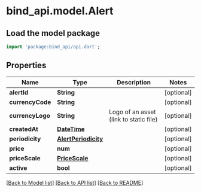 # bind_api.model.Alert

## Load the model package
```dart
import 'package:bind_api/api.dart';
```

## Properties
Name | Type | Description | Notes
------------ | ------------- | ------------- | -------------
**alertId** | **String** |  | [optional] 
**currencyCode** | **String** |  | [optional] 
**currencyLogo** | **String** | Logo of an asset (link to static file) | [optional] 
**createdAt** | [**DateTime**](DateTime.md) |  | [optional] 
**periodicity** | [**AlertPeriodicity**](AlertPeriodicity.md) |  | [optional] 
**price** | **num** |  | [optional] 
**priceScale** | [**PriceScale**](PriceScale.md) |  | [optional] 
**active** | **bool** |  | [optional] 

[[Back to Model list]](../README.md#documentation-for-models) [[Back to API list]](../README.md#documentation-for-api-endpoints) [[Back to README]](../README.md)


